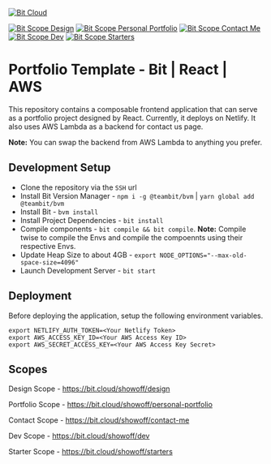 [![Bit Cloud](https://img.shields.io/badge/Bit-Cloud-2C00C3)](https://bit.cloud/showoff)

[![Bit Scope Design](https://img.shields.io/badge/Bit_Scope-Design_(30)-820596)](https://bit.cloud/showoff/design)
[![Bit Scope Personal Portfolio](https://img.shields.io/badge/Bit_Scope-Personal_Portfolio_(22)-820596)](https://bit.cloud/showoff/personal-portfolio)
[![Bit Scope Contact Me](https://img.shields.io/badge/Bit_Scope-Contact_Me_(5)-820596)](https://bit.cloud/showoff/contact-me)
[![Bit Scope Dev](https://img.shields.io/badge/Bit_Scope-Dev_(4)-820596)](https://bit.cloud/showoff/dev)
[![Bit Scope Starters](https://img.shields.io/badge/Bit_Scope-Starters_(1)-820596)](https://bit.cloud/showoff/starters)

# Portfolio Template - Bit | React | AWS

This repository contains a composable frontend application that can serve as a portfolio project designed by React.
Currently, it deploys on Netlify. It also uses AWS Lambda as a backend for contact us page.

**Note:** You can swap the backend from AWS Lambda to anything you prefer.

## Development Setup

- Clone the repository via the `SSH` url
- Install Bit Version Manager - `npm i -g @teambit/bvm` | `yarn global add @teambit/bvm`
- Install Bit - `bvm install`
- Install Project Dependencies - `bit install`
- Compile components - `bit compile && bit compile`. **Note:** Compile twise to compile the Envs and compile the compoennts using their respective Envs.
- Update Heap Size to about 4GB - `export NODE_OPTIONS="--max-old-space-size=4096"`
- Launch Development Server - `bit start`

## Deployment

Before deploying the application, setup the following environment variables.

```
export NETLIFY_AUTH_TOKEN=<Your Netlify Token>
export AWS_ACCESS_KEY_ID=<Your AWS Access Key ID>
export AWS_SECRET_ACCESS_KEY=<Your AWS Access Key Secret>
```

## Scopes

Design Scope - https://bit.cloud/showoff/design

Portfolio Scope - https://bit.cloud/showoff/personal-portfolio

Contact Scope - https://bit.cloud/showoff/contact-me

Dev Scope - https://bit.cloud/showoff/dev

Starter Scope - https://bit.cloud/showoff/starters
